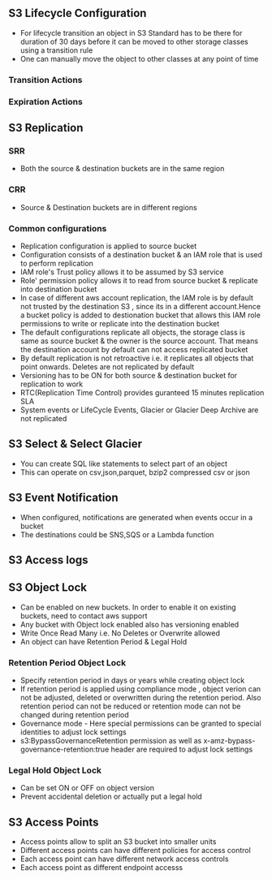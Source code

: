 ## S3 Lifecycle Configuration
* For lifecycle transition an object in S3 Standard has to be there for duration of 30 days before it can be moved to other storage classes using a transition rule
* One can manually move the object to other classes at any point of time

### Transition Actions
### Expiration Actions

## S3 Replication

### SRR
* Both the source & destination buckets are in the same region

### CRR
* Source & Destination buckets are in different regions

### Common configurations
* Replication configuration is applied to source bucket
* Configuration consists of a destination bucket & an IAM role that is used to perform replication
* IAM role's Trust policy allows it to be assumed by  S3 service
* Role' permission policy allows it to read from source bucket & replicate into destination bucket
* In case of different aws account replication, the IAM role is by default not trusted by the destination S3 , since its in a different account.Hence a bucket policy is added to destionation bucket that allows this IAM role permissions to write or replicate into the destination bucket
* The default configurations replicate all objects, the storage class is same as source bucket & the owner is the source account. That means the destination account by default can not access replicated bucket
* By default replication is not retroactive i.e. it replicates all objects that point onwards. Deletes are not replicated by default
* Versioning has to be ON for both source & destination bucket for replication to work
* RTC(Replication Time Control) provides guranteed 15 minutes replication SLA
* System events or LifeCycle Events, Glacier or Glacier Deep Archive are not replicated

## S3 Select & Select Glacier
* You can create SQL like statements to select part of an object
* This can operate on csv,json,parquet, bzip2 compressed csv or json

## S3 Event Notification
* When configured, notifications are generated when events occur in a bucket
* The destinations could be SNS,SQS or a Lambda function

## S3 Access logs

## S3 Object Lock
* Can be enabled on new buckets. In order to enable it on existing buckets, need to contact aws support
* Any bucket with Object lock enabled also has versioning enabled
* Write Once Read Many i.e. No Deletes or Overwrite allowed
* An object can have Retention Period & Legal Hold

### Retention Period Object Lock
* Specify retention period in days or years while creating object lock
* If retention period is applied using compliance mode , object verion can not be adjusted, deleted or overwritten during the retention period. Also retention period can not be reduced or retention mode can not be changed during retention period
* Governance mode - Here special permissions can be granted to special identities to adjust lock settings
* s3:BypassGovernanceRetention permission as well as x-amz-bypass-governance-retention:true header are required to adjust lock settings

### Legal Hold Object Lock
* Can be set ON or OFF on object version
* Prevent accidental  deletion or actually put a legal hold 

## S3 Access Points
* Access points allow to split an S3 bucket into smaller units
* Different access points can have different policies for access control
* Each access point can have different network access controls
* Each access point as different endpoint accesss
